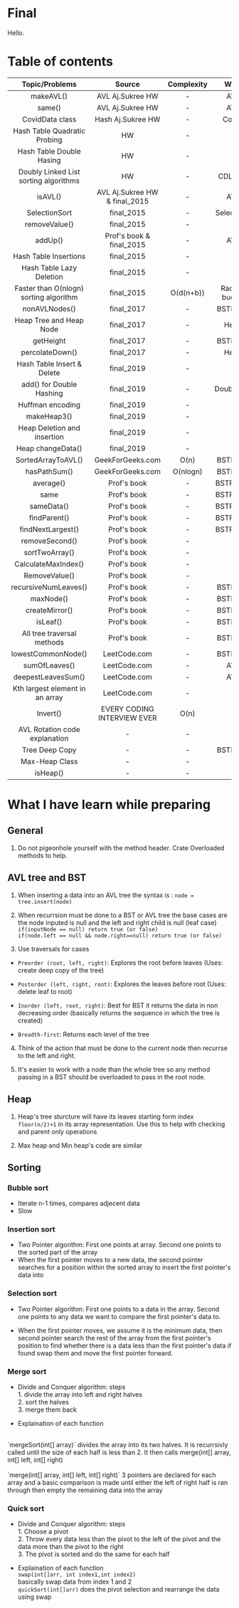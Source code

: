 # Final

Hello.

# Table of contents

| Topic/Problems | Source | Complexity | Where to find |
|:----------------:|:--------:|:-------:|:---------------:|
|makeAVL()|AVL Aj.Sukree HW|-|AVLTree.java|
|same()|AVL Aj.Sukree HW|-|AVLTree.java|
|CovidData class|Hash Aj.Sukree HW|-|CovidData.java|
|Hash Table Quadratic Probing|HW|-|-|
|Hash Table Double Hasing|HW|-|-|
|Doubly Linked List sorting algorithms|HW|-|CDLinkedList.java|
|isAVL()|AVL Aj.Sukree HW & final_2015|-|AVLTree.java|
|SelectionSort|final_2015|-|SelectionSort2.java|
|removeValue()|final_2015|-|Heap.java|
|addUp()|Prof's book & final_2015|-|AVLTree.java|
|Hash Table Insertions|final_2015|-|-|
|Hash Table Lazy Deletion|final_2015|-|-|
|Faster than O(nlogn) sorting algorithm|final_2015|O(d(n+b))|RadixSort.java & bucketSort.java|
|nonAVLNodes()|final_2017|-|BSTRecursive.java|
|Heap Tree and Heap Node|final_2017|-|HeapTree.java|
|getHeight|final_2017|-|BSTRecursive.java|
|percolateDown()|final_2017|-|HeapTree.java|
|Hash Table Insert & Delete|final_2019|-|-|
|add() for Double Hashing|final_2019|-|DoubleHashing.java|
|Huffman encoding|final_2019|-|Heap file|
|makeHeap3()|final_2019|-|Heap.java|
|Heap Deletion and insertion|final_2019|-|Heap.java|
|Heap changeData()|final_2019|-|Heap.java|
|SortedArrayToAVL()|GeekForGeeks.com|O(n)|BSTRecursive.java|
|hasPathSum()|GeekForGeeks.com|O(nlogn)|BSTRecursive.java|
|average()|Prof's book|-|BSTRecurrsive.java|
|same|Prof's book|-|BSTRecurrsive.java|
|sameData()|Prof's book|-|BSTRecurrsive.java|
|findParent()|Prof's book|-|BSTRecurrsive.java|
|findNextLargest()|Prof's book|-|BSTRecurrsive.java|
|removeSecond()|Prof's book|-|Heap.java|
|sortTwoArray()|Prof's book|-|Heap.java|
|CalculateMaxIndex()|Prof's book|-|Heap.java|
|RemoveValue()|Prof's book|-|Heap.java|
|recursiveNumLeaves()|Prof's book|-|BSTRecursive.java|
|maxNode()|Prof's book|-|BSTRecursive.java|
|createMirror()|Prof's book|-|BSTRecursive.java|
|isLeaf()|Prof's book|-|BSTRecursive.java|
|All tree traversal methods|Prof's book|-|BSTRecursive.java|
|lowestCommonNode()|LeetCode.com|-|BSTRecursive.java|
|sumOfLeaves()|LeetCode.com|-|AVLTree.java|
|deepestLeavesSum()|LeetCode.com|-|AVLTree.java|
|Kth largest element in an array|LeetCode.com|-|heap.java|
|Invert()|EVERY CODING INTERVIEW EVER|O(n)|-|
|AVL Rotation code explanation|-|-|AVL file|
|Tree Deep Copy|-|-|BSTRecursive.java|
|Max-Heap Class|-|-|-|
|isHeap()|-|-|Heap.java|





# What I have learn while preparing

## General

1. Do not pigeonhole yourself with the method header. Crate Overloaded methods to help.

## AVL tree and BST

1. When inserting a data into an AVL tree the syntax is : `node = tree.insert(node)`

2. When recurrsion must be done to a BST or AVL tree the base cases are the node inputed is null and the left and right child is null (leaf case)
`if(inputNode == null) return true (or false)`<br>
`if(node.left == null && node.right==null) return true (or false)`

3. Use traversals for cases

- `Preorder (root, left, right)`: Explores the root before leaves (Uses: create deep copy of the tree)

- `Postorder (left, right, root)`: Explores the leaves before root (Uses: delete leaf to root)
- `Inorder (left, root, right)`: Best for BST it returns the data in non decreasing order (basically returns the sequence in which the tree is created)
- `Breadth-first`: Returns each level of the tree

4. Think of the action that must be done to the current node then recurrse to the left and right.

5. It's easier to work with a node than the whole tree so any method passing in a BST should be overloaded to pass in the root node.

## Heap

1. Heap's tree sturcture will have its leaves starting form index `floor(n/2)+1` in its array representation. Use this to help with checking and parent only operations

2. Max heap and Min heap's code are similar

## Sorting

### Bubble sort

- Iterate n-1 times, compares adjecent data
- Slow

### Insertion sort

- Two Pointer algorithm: First one points at array. Second one points to the sorted part of the array
- When the first pointer moves to a new data, the second pointer searches for a position within the sorted array to insert the first pointer's data into

### Selection sort

- Two Pointer algorithm: First one points to a data in the array. Second one points to any data we want to compare the first pointer's data to.

- When the first pointer moves, we assume it is the minimum data, then second pointer search the rest of the array from the first pointer's position to find whether there is a data less than the first pointer's data if found swap them and move the first pointer forward.

### Merge sort

- Divide and Conquer algorithm: steps 
<br>1. divide the array into left and right halves
<br> 2. sort the halves
<br> 3. merge them back

- Explaination of each function
<br>
`mergeSort(int[] array)` divides the array into its two halves. It is recurrsivly called until the size of each half is less than 2. It then calls merge(int[] array, int[] left, int[] right)<br><br>
`merge(int[] array, int[] left, int[] right)` 3 pointers are declared for each array and a basic comparison is made until either the left of right half is ran through then empty the remaining data into the array

### Quick sort

- Divide and Conquer algorithm: steps
<br>1. Choose a pivot 
<br>2. Throw every data less than the pivot to the left of the pivot and the data more than the pivot to the right
<br> 3. The pivot is sorted and do the same for each half 

- Explaination of each function
<br> `swap(int[]arr, int index1,int index2)`<br>
basically swap data from index 1 and 2<br>
`quickSort(int[]arr)` does the pivot selection and rearrange the data using swap
